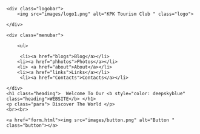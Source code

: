 <html>
<head>
    <title>Main Page</title>
    <link rel="stylesheet" href="hometask.css" >

</head>

<body>

<div class="mainbody">

    <div class="logobar">
        <img src="images/logo1.png" alt="KPK Tourism Club " class="logo">

    </div>

    <div class="menubar"> 

        <ul>

         <li><a href="blogs">Blog</a></li>
        <li><a href="phhotos">Photos</a></li>
        <li> <a href="about">About</a></li>
        <li><a href="links">Links</a></li>
         <li><a href="Contacts">Contacts</a></li>
</ul>

    </div>
    <h1 class="heading">  Welcome To Our <b style="color: deepskyblue" class="heading">WEBSITE</b> </h1>
    <p class="para"> Discover The World </p>
    <br><br>

    <a href="form.html"><img src="images/button.png" alt="Button " class="button"></a>



</div>

</body>

</html>
